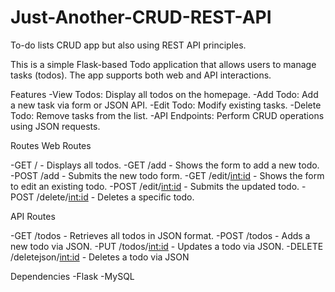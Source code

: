 # Just-Another-CRUD-REST-API
To-do lists CRUD app but also using REST API principles.

This is a simple Flask-based Todo application that allows users to manage tasks (todos). The app supports both web and API interactions.

Features
-View Todos: Display all todos on the homepage.
-Add Todo: Add a new task via form or JSON API.
-Edit Todo: Modify existing tasks.
-Delete Todo: Remove tasks from the list.
-API Endpoints: Perform CRUD operations using JSON requests.

Routes
Web Routes

-GET / - Displays all todos.
-GET /add - Shows the form to add a new todo.
-POST /add - Submits the new todo form.
-GET /edit/<int:id> - Shows the form to edit an existing todo.
-POST /edit/<int:id> - Submits the updated todo.
-POST /delete/<int:id> - Deletes a specific todo.

API Routes

-GET /todos - Retrieves all todos in JSON format.
-POST /todos - Adds a new todo via JSON.
-PUT /todos/<int:id> - Updates a todo via JSON.
-DELETE /deletejson/<int:id> - Deletes a todo via JSON

Dependencies
-Flask
-MySQL
